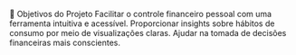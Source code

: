🎯 Objetivos do Projeto
Facilitar o controle financeiro pessoal com uma ferramenta intuitiva e acessível.
Proporcionar insights sobre hábitos de consumo por meio de visualizações claras.
Ajudar na tomada de decisões financeiras mais conscientes.
